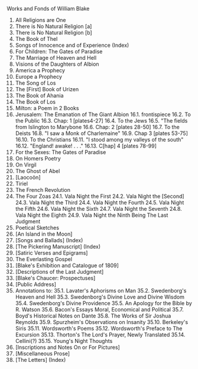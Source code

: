 Works and Fonds of William Blake

1. All Religions are One
2. There is No Natural Religion [a]
3. There is No Natural Religion [b]
4. The Book of Thel
5. Songs of Innocence and of Experience (Index)
6. For Children: The Gates of Paradise
7. The Marriage of Heaven and Hell
8. Visions of the Daughters of Albion
9. America a Prophecy
10. Europe a Prophecy
11. The Song of Los
12. The [First] Book of Urizen
13. The Book of Ahania
14. The Book of Los
15. Milton: a Poem in 2 Books
16. Jerusalem: The Emanation of The Giant Albion
    16.1. frontispiece
    16.2. To the Public
    16.3. Chap: 1 [plates4-27]
    16.4. To the Jews
    16.5. "The fields from Islington to Marybone
    16.6. Chap: 2 [plates 28-50]
    16.7. To the Deists
    16.8. "I saw a Monk of Charlemaine"
    16.9. Chap 3 [plates 53-75]
    16.10. To the Christians
    16.11. "I stood among my valleys of the south"
    16.12. "England! awake! . . ."
    16.13. C[hap] 4 [plates 78-99]
17. For the Sexes: The Gates of Paradise
18. On Homers Poetry
19. On Virgil
20. The Ghost of Abel
21. [Laocoön]
22. Tiriel
23. The French Revolution
24. The Four Zoas
    24.1. Vala Night the First
    24.2. Vala Night the [Second]
    24.3. Vala Night the Third
    24.4. Vala Night the Fourth
    24.5. Vala Night the Fifth
    24.6. Vala Night the Sixth
    24.7. Vala Night the Seventh
    24.8. Vala Night the Eighth
    24.9. Vala Night the Ninth Being The Last Judgment
25. Poetical Sketches
26. [An Island in the Moon]
27. [Songs and Ballads] (Index)
28. [The Pickering Manuscript] (Index)
29. [Satiric Verses and Epigrams]
30. The Everlasting Gospel
31. [Blake's Exhibition and Catalogue of 1809]
32. [Descriptions of the Last Judgment]
33. [Blake's Chaucer: Prospectuses]
34. [Public Address]
35. Annotations to:
    35.1. Lavater's Aphorisms on Man
    35.2. Swedenborg's Heaven and Hell
    35.3. Swedenborg's Divine Love and Divine Wisdom
    35.4. Swedenborg's Divine Providence
    35.5. An Apology for the Bible by R. Watson
    35.6. Bacon's Essays Moral, Economical and Political
    35.7. Boyd's Historical Notes on Dante
    35.8. The Works of Sir Joshua Reynolds
    35.9. Spurzheim's Observations on Insanity
    35.10. Berkeley's Siris
    35.11. Wordsworth's Poems
    35.12. Wordsworth's Preface to The Excursion
    35.13. Thorton's The Lord's Prayer, Newly Translated
    35.14. Cellini(?)
    35.15. Young's Night Thoughts
36. [Inscriptions and Notes On or For Pictures]
37. [Miscellaneous Prose]
38. [The Letters] (Index)